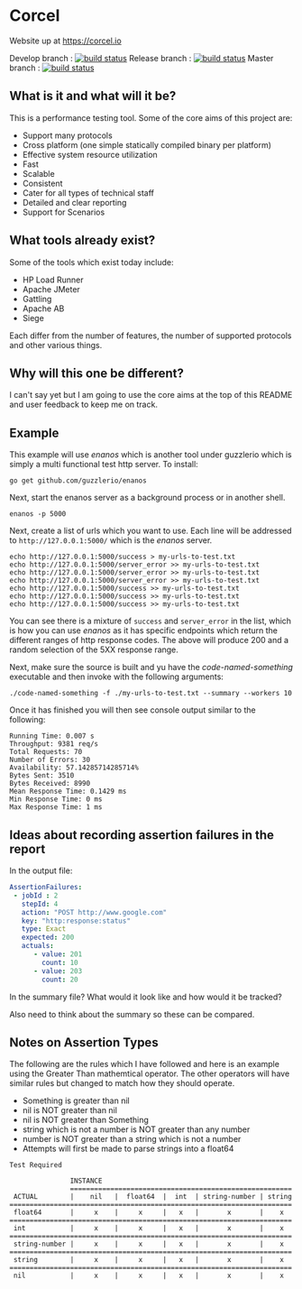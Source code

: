 # Corcel

Website up at https://corcel.io

Develop branch : [![build status](http://ci.guzzler.io/ci/projects/1/status.png?ref=develop)](http://ci.guzzler.io/ci/projects/1?ref=develop)
Release branch : [![build status](http://ci.guzzler.io/ci/projects/1/status.png?ref=release)](http://ci.guzzler.io/ci/projects/1?ref=release)
Master branch   : [![build status](http://ci.guzzler.io/ci/projects/1/status.png?ref=master)](http://ci.guzzler.io/ci/projects/1?ref=master)

## What is it and what will it be?

This is a performance testing tool.  Some of the core aims of this project are:

 - Support many protocols
 - Cross platform (one simple statically compiled binary per platform)
 - Effective system resource utilization
 - Fast
 - Scalable
 - Consistent
 - Cater for all types of technical staff
 - Detailed and clear reporting
 - Support for Scenarios

## What tools already exist?

Some of the tools which exist today include:

 - HP Load Runner
 - Apache JMeter
 - Gattling
 - Apache AB
 - Siege

Each differ from the number of features, the number of supported protocols and other various things. 

## Why will this one be different?

I can't say yet but I am going to use the core aims at the top of this README and user feedback to keep me on track.

## Example

This example will use *enanos* which is another tool under guzzlerio which is simply a multi functional test http server.  To install:

```shell
go get github.com/guzzlerio/enanos
```

Next, start the enanos server as a background process or in another shell.

```shell
enanos -p 5000
```

Next, create a list of urls which you want to use.  Each line will be addressed to `http://127.0.0.1:5000/` which is the *enanos* server.  

```shell
echo http://127.0.0.1:5000/success > my-urls-to-test.txt
echo http://127.0.0.1:5000/server_error >> my-urls-to-test.txt
echo http://127.0.0.1:5000/server_error >> my-urls-to-test.txt
echo http://127.0.0.1:5000/server_error >> my-urls-to-test.txt
echo http://127.0.0.1:5000/success >> my-urls-to-test.txt
echo http://127.0.0.1:5000/success >> my-urls-to-test.txt
echo http://127.0.0.1:5000/success >> my-urls-to-test.txt
```

You can see there is a mixture of `success` and `server_error` in the list, which is how you can use *enanos* as it has specific endpoints which return the different ranges of http response codes.  The above will produce 200 and a random selection of the 5XX response range.

Next, make sure the source is built and yu have the *code-named-something* executable and then invoke with the following arguments:

```shell
./code-named-something -f ./my-urls-to-test.txt --summary --workers 10
```

Once it has finished you will then see console output similar to the following:

```shell
Running Time: 0.007 s
Throughput: 9381 req/s
Total Requests: 70
Number of Errors: 30
Availability: 57.14285714285714%
Bytes Sent: 3510
Bytes Received: 8990
Mean Response Time: 0.1429 ms
Min Response Time: 0 ms
Max Response Time: 1 ms
```

## Ideas about recording assertion failures in the report

In the output file:

```yaml
AssertionFailures:
 - jobId : 2
   stepId: 4
   action: "POST http://www.google.com"
   key: "http:response:status"
   type: Exact
   expected: 200
   actuals: 
      - value: 201
        count: 10
      - value: 203
        count: 20
```

In the summary file?  What would it look like and how would it be tracked?

Also need to think about the summary so these can be compared.

## Notes on Assertion Types

The following are the rules which I have followed and here is an example using the Greater Than mathemtical operator.  The other operators will have similar rules but changed to match how they should operate.

-    Something is greater than nil
-    nil is NOT greater than nil
-    nil is NOT greater than Something
-    string which is not a number is NOT greater than any number
-    number is NOT greater than a string which is not a number
-    Attempts will first be made to parse strings into a float64

```
Test Required

               INSTANCE
               =======================================================
 ACTUAL        |    nil   |  float64  |  int  | string-number | string
======================================================================
 float64       |     x    |     x     |   x   |       x       |    x
======================================================================
 int           |     x    |     x     |   x   |       x       |    x
======================================================================
 string-number |     x    |     x     |   x   |       x       |    x
======================================================================
 string        |     x    |     x     |   x   |       x       |    x
======================================================================
 nil           |     x    |     x     |   x   |       x       |    x


```
